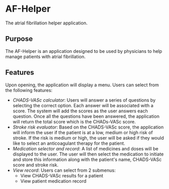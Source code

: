 # AF-Helper #
The atrial fibrillation helper application.

## Purpose ##

The AF-Helper is an application designed to be used by physicians to help manage patients with atrial fibrillation.

## Features ##
Upon opening, the application will display a menu. Users can select from the following features:

* *CHADS-VASc calculator*: Users will answer a series of questions by selecting the correct option. Each answer will be associated with a score. The system will add the scores as the user answers each question. Once all the questions have been answered, the application will return the total score which is the CHADs-VASc score.
* *Stroke risk evaluator*: Based on the CHADS-VASc score, the application will inform the user if the patient is at a low, medium or high risk of stroke. If the risk is medium or high, the user will be asked if they would like to select an anticoagulant therapy for the patient.
* *Medication selector and record*: A list of medicines and doses will be displayed to the user. The user will then select the medication to initiate and store this information along with the patient's name, CHADS-VASc score and stroke risk.
* *View record*: Users can select from 2 submenus:
    * View CHADS-VASc results for a patient
    * View patient medication record






